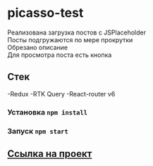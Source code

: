 # picasso-test

Реализована загрузка постов с JSPlaceholder  
Посты подгружаются по мере прокрутки  
Обрезано описание  
Для просмотра поста есть кнопка

## Стек

-Redux
-RTK Query
-React-router v6

### Установка `npm install`

### Запуск `npm start`

## [Ссылка на проект](https://artaleal.github.io/dev-finder/picasso-test)
